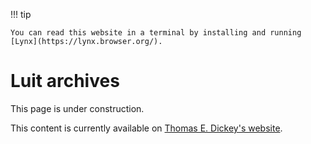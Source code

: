 !!! tip

    You can read this website in a terminal by installing and running [Lynx](https://lynx.browser.org/).

# Luit archives

This page is under construction.

This content is currently available on [Thomas E. Dickey's website](https://invisible-island.net/archives/luit/).

